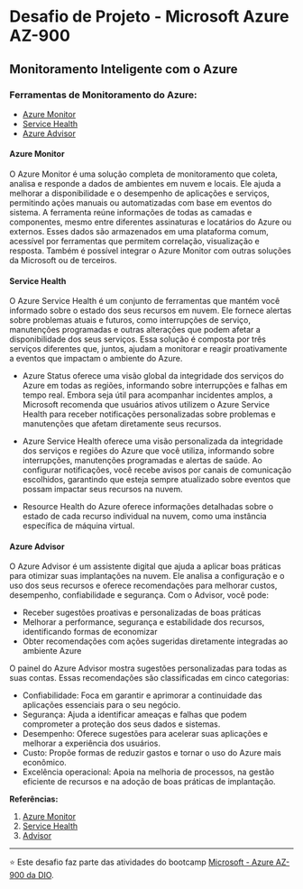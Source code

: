 # Desafio de Projeto - Microsoft Azure AZ-900

## Monitoramento Inteligente com o Azure

### Ferramentas de Monitoramento do Azure:

- [Azure Monitor](#azure-monitor)
- [Service Health](#service-health)
- [Azure Advisor](#azure-advisor)

#### Azure Monitor

O Azure Monitor é uma solução completa de monitoramento que coleta, analisa e responde a dados de ambientes em nuvem e locais. Ele ajuda a melhorar a disponibilidade e o desempenho de aplicações e serviços, permitindo ações manuais ou automatizadas com base em eventos do sistema.
A ferramenta reúne informações de todas as camadas e componentes, mesmo entre diferentes assinaturas e locatários do Azure ou externos. Esses dados são armazenados em uma plataforma comum, acessível por ferramentas que permitem correlação, visualização e resposta. Também é possível integrar o Azure Monitor com outras soluções da Microsoft ou de terceiros.

#### Service Health

O Azure Service Health é um conjunto de ferramentas que mantém você informado sobre o estado dos seus recursos em nuvem. Ele fornece alertas sobre problemas atuais e futuros, como interrupções de serviço, manutenções programadas e outras alterações que podem afetar a disponibilidade dos seus serviços. Essa solução é composta por três serviços diferentes que, juntos, ajudam a monitorar e reagir proativamente a eventos que impactam o ambiente do Azure.

- Azure Status oferece uma visão global da integridade dos serviços do Azure em todas as regiões, informando sobre interrupções e falhas em tempo real. Embora seja útil para acompanhar incidentes amplos, a Microsoft recomenda que usuários ativos utilizem o Azure Service Health para receber notificações personalizadas sobre problemas e manutenções que afetam diretamente seus recursos.

- Azure Service Health oferece uma visão personalizada da integridade dos serviços e regiões do Azure que você utiliza, informando sobre interrupções, manutenções programadas e alertas de saúde. Ao configurar notificações, você recebe avisos por canais de comunicação escolhidos, garantindo que esteja sempre atualizado sobre eventos que possam impactar seus recursos na nuvem.

- Resource Health do Azure oferece informações detalhadas sobre o estado de cada recurso individual na nuvem, como uma instância específica de máquina virtual.

#### Azure Advisor

O Azure Advisor é um assistente digital que ajuda a aplicar boas práticas para otimizar suas implantações na nuvem. Ele analisa a configuração e o uso dos seus recursos e oferece recomendações para melhorar custos, desempenho, confiabilidade e segurança.
Com o Advisor, você pode:

- Receber sugestões proativas e personalizadas de boas práticas
- Melhorar a performance, segurança e estabilidade dos recursos, identificando formas de economizar
- Obter recomendações com ações sugeridas diretamente integradas ao ambiente Azure
 
O painel do Azure Advisor mostra sugestões personalizadas para todas as suas contas. Essas recomendações são classificadas em cinco categorias:

- Confiabilidade: Foca em garantir e aprimorar a continuidade das aplicações essenciais para o seu negócio.
- Segurança: Ajuda a identificar ameaças e falhas que podem comprometer a proteção dos seus dados e sistemas.
- Desempenho: Oferece sugestões para acelerar suas aplicações e melhorar a experiência dos usuários.
- Custo: Propõe formas de reduzir gastos e tornar o uso do Azure mais econômico.
- Excelência operacional: Apoia na melhoria de processos, na gestão eficiente de recursos e na adoção de boas práticas de implantação.

**Referências:**

1. [Azure Monitor](https://learn.microsoft.com/en-us/azure/azure-monitor/fundamentals/overview)
2. [Service Health](https://learn.microsoft.com/en-us/azure/service-health/overview)
3. [Advisor](https://learn.microsoft.com/en-us/azure/advisor/advisor-overview)

---

⭐ Este desafio faz parte das atividades do bootcamp [Microsoft - Azure AZ-900 da DIO](https://web.dio.me/track/microsoft-azure-az-900).
